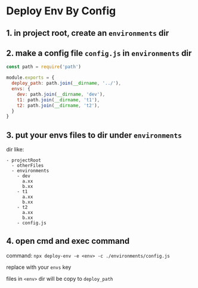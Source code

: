 # Deploy Env By Config

## 1. in project root, create an `environments` dir

## 2. make a config file `config.js` in `environments` dir

```js
const path = require('path')

module.exports = {
  deploy_path: path.join(__dirname, '../'),
  envs: {
    dev: path.join(__dirname, 'dev'),
    t1: path.join(__dirname, 't1'),
    t2: path.join(__dirname, 't2'),
  }
}
```

## 3. put your envs files to dir under `environments`

dir like:

```
- projectRoot
  - otherFiles
  - environments
    - dev
      a.xx
      b.xx
    - t1
      a.xx
      b.xx
    - t2
      a.xx
      b.xx
    - config.js
```

## 4. open cmd and exec command

command: `npx deploy-env -e <env> -c ./environments/config.js`

replace <env> with your `envs` key

files in `<env>` dir will be copy to `deploy_path`
